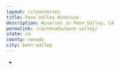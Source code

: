 ```yaml
---
layout: citywineries
title: Penn Valley Wineries
description: Wineries in Penn Valley, CA
permalink: /ca/nevada/penn-valley/
state: ca
county: nevada
city: penn valley
---
```

-
